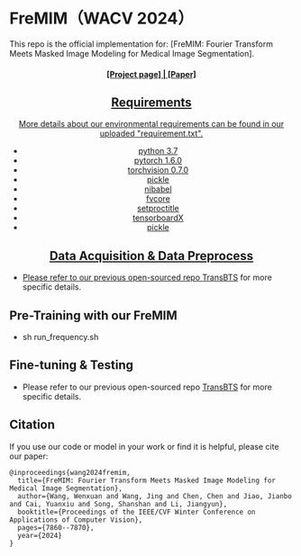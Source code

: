 # FreMIM（WACV 2024）

This repo is the official implementation for: [FreMIM: Fourier Transform Meets Masked Image Modeling for Medical Image Segmentation].

<h4 align="center"> <a href="https://rubics-xuan.github.io/FreMIM/" align="center"> [Project page] | </a> <a href="https://arxiv.org/abs/2304.10864" align="center"> [Paper] </h4> 
  
## Requirements
More details about our environmental requirements can be found in our uploaded "requirement.txt".
- python 3.7
- pytorch 1.6.0
- torchvision 0.7.0
- pickle
- nibabel
- fvcore
- setproctitle
- tensorboardX
- pickle

## Data Acquisition & Data Preprocess
- Please refer to our previous open-sourced repo [TransBTS](https://github.com/Rubics-Xuan/TransBTS) for more specific details.

## Pre-Training with our FreMIM
- sh run_frequency.sh

## Fine-tuning & Testing
- Please refer to our previous open-sourced repo [TransBTS](https://github.com/Rubics-Xuan/TransBTS) for more specific details.

## Citation
If you use our code or model in your work or find it is helpful, please cite our paper:

```
@inproceedings{wang2024fremim,
  title={FreMIM: Fourier Transform Meets Masked Image Modeling for Medical Image Segmentation},
  author={Wang, Wenxuan and Wang, Jing and Chen, Chen and Jiao, Jianbo and Cai, Yuanxiu and Song, Shanshan and Li, Jiangyun},
  booktitle={Proceedings of the IEEE/CVF Winter Conference on Applications of Computer Vision},
  pages={7860--7870},
  year={2024}
}
```
